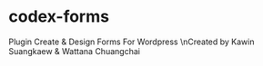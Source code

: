 # codex-forms
Plugin Create &amp; Design Forms For Wordpress
\nCreated by Kawin Suangkaew & Wattana Chuangchai
